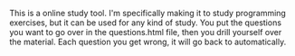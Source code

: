 This is a online study tool. I'm specifically making it to study programming exercises, but it can be used for any kind of study. You put the questions you want to go over in the questions.html file, then you drill yourself over the material. Each question you get wrong, it will go back to automatically.

